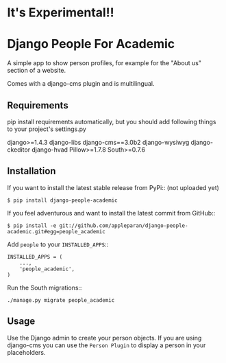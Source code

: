It's Experimental!!
=================


Django People For Academic
=========================
A simple app to show person profiles, for example for the "About us" section
of a website.

Comes with a django-cms plugin and is multilingual.


Requirements
------------
pip install requirements automatically, but you should add following things to your project's settings.py

django>=1.4.3
django-libs
django-cms==3.0b2
django-wysiwyg
django-ckeditor
django-hvad
Pillow>=1.7.8
South>=0.7.6



Installation
------------

If you want to install the latest stable release from PyPi:: (not uploaded yet)

    $ pip install django-people-academic

If you feel adventurous and want to install the latest commit from GitHub::

    $ pip install -e git://github.com/appleparan/django-people-academic.git#egg=people_academic

Add ``people`` to your ``INSTALLED_APPS``::

    INSTALLED_APPS = (
        ...,
        'people_academic',
    )

Run the South migrations::

    ./manage.py migrate people_academic


Usage
-----

Use the Django admin to create your person objects. If you are using django-cms
you can use the ``Person Plugin`` to display a person in your placeholders.


